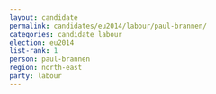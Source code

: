 ```yaml
---
layout: candidate
permalink: candidates/eu2014/labour/paul-brannen/
categories: candidate labour
election: eu2014
list-rank: 1
person: paul-brannen
region: north-east
party: labour
---
```

